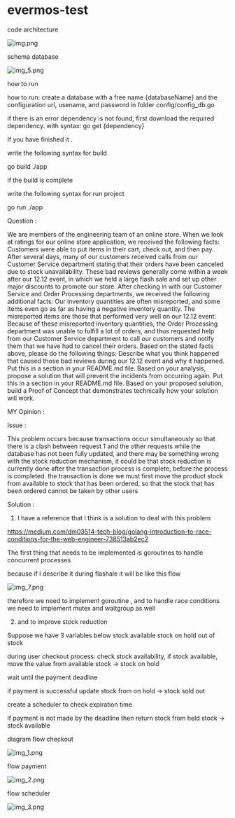 # evermos-test

code architecture

![img.png](img.png)

schema database 

![img_5.png](img_5.png)

how to run 

how to run:
create a database with a free name {databaseName} and the configuration url, usename, and password in folder config/config_db.go 

if there is an error dependency is not found, first download the required dependency.
with syntax: go get {dependency}

If you have finished it .

write the following syntax for build

go build ./app

if the build is complete

write the following syntax for run project

go run ./app



Question :


We are members of the engineering team of an online store. When we look at ratings for our online store application, we received the following
facts:
Customers were able to put items in their cart, check out, and then pay. After several days, many of our customers received calls from
our Customer Service department stating that their orders have been canceled due to stock unavailability.
These bad reviews generally come within a week after our 12.12 event, in which we held a large flash sale and set up other major
discounts to promote our store.
After checking in with our Customer Service and Order Processing departments, we received the following additional facts:
Our inventory quantities are often misreported, and some items even go as far as having a negative inventory quantity.
The misreported items are those that performed very well on our 12.12 event.
Because of these misreported inventory quantities, the Order Processing department was unable to fulfill a lot of orders, and thus
requested help from our Customer Service department to call our customers and notify them that we have had to cancel their orders.
Based on the stated facts above, please do the following things:
Describe what you think happened that caused those bad reviews during our 12.12 event and why it happened. Put this in a section in
your README.md file.
Based on your analysis, propose a solution that will prevent the incidents from occurring again. Put this in a section in your README.md
file.
Based on your proposed solution, build a Proof of Concept that demonstrates technically how your solution will work.


MY Opinion :

Issue :

This problem occurs because transactions occur simultaneously so that there is a clash between request 1 and the other requests while the database has not been fully updated, and there may be something wrong with the stock reduction mechanism, it could be that stock reduction is currently done after the transaction process is complete, before the process is completed. the transaction is done we must first move the product stock from available to stock that has been ordered, so that the stock that has been ordered cannot be taken by other users

Solution :

1. I have a reference that I think is a solution to deal with this problem

https://medium.com/dm03514-tech-blog/golang-introduction-to-race-conditions-for-the-web-engineer-738513ab2ec2

The first thing that needs to be implemented is
goroutines to handle concurrent processes

because if I describe it during flashale it will be like this flow

![img_7.png](img_7.png)

therefore we need to implement goroutine , and to handle race conditions we need to implement mutex and waitgroup as well

2. and to improve stock reduction

Suppose we have 3 variables below
stock available
stock on hold
out of stock

during user checkout process: check stock availability, if stock available, move the value from available stock -> stock on hold

wait until the payment deadline

if payment is successful
update stock from on hold -> stock sold out

create a scheduler to check expiration time

if payment is not made by the deadline
then return stock from held stock -> stock available

diagram flow checkout

![img_1.png](img_1.png)

flow payment

![img_2.png](img_2.png)

flow scheduler

![img_3.png](img_3.png)
